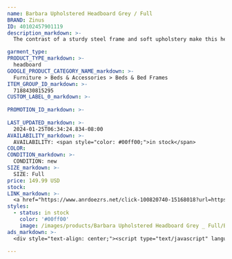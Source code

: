 ```yaml
---
name: Barbara Upholstered Headboard Grey / Full
BRAND: Zinus
ID: 40102457901119
description_markdown: >-
  The contrast of a sturdy steel frame and soft upholstery make this headboard a centerpiece in any bedroom. Designed with comfort in mind this headboard features high-density foam padding so you can sit up comfortably. Attach this headboard to our compack bed frame and bi-fold box spring combo for the perfect bed frame style.

garment_type:
PRODUCT_TYPE_markdown: >-
  headboard
GOOGLE_PRODUCT_CATEGORY_NAME_markdown: >-
  Furniture > Beds & Accessories > Beds & Bed Frames
ITEM_GROUP_ID_markdown: >-
  7188430815295
CUSTOM_LABEL_0_markdown: >-
  
PROMOTION_ID_markdown: >-
  
LAST_UPDATED_markdown: >-
  2024-01-25T06:34:24.834-08:00
AVAILABILITY_markdown: >-
  AVAILABILITY: <span style="color: #00ff00;">in stock</span>
COLOR:
CONDITION_markdown: >-
  CONDITION: new
SIZE_markdown: >-
  SIZE: Full
price: 149.99 USD
stock: 
LINK_markdown: >-
  <a href="https://www.anrdoezrs.net/click-100820740-15168018?url=https%3A%2F%2Fwww.zinus.com%2Fproducts%2Fbarbara-upholstered-headboard%3Fvariant%3D40102457901119" target="_blank" style="display: inline-block; padding: 10px 20px; font-size: 16px; text-align: center; text-decoration: none; cursor: pointer; border: 1px solid #3498db; color: #3498db; background-color: #fff; border-radius: 5px; transition: background-color 0.3s;">Go to Product</a>
styles:
  - status: in stock
    color: '#00ff00'
    image: /images/products/Barbara Upholstered Headboard Grey _ Full/BUTTONTUFTEDTAUPEUPHSTDMETALHBT1.jpg
ads_markdown: >-
  <div style="text-align: center;"><script type="text/javascript" language="javascript" src="https://www.kqzyfj.com/placeholder-53972247?target=_top&mouseover=N"></script></div>

---
```

